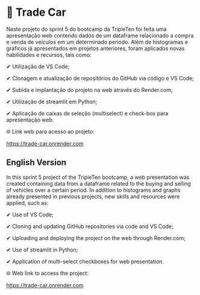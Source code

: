 # 🚗 Trade Car

Neste projeto do sprint 5 do bootcamp da TripleTen foi feita uma apresentação web contendo dados de um dataframe relacionado a compra e venda de veículos em um determinado perìodo. Além de histogramas e gráficos já apresentados em projetos anteriores, foram aplicados novas habilidades e recursos, tais como:

✔ Utilização de VS Code;

✔ Clonagem e atualização de repositórios do GitHub via código e VS Code;

✔ Subida e implantação do projeto na web através do Render.com;

✔ Utilização de streamlit em Python;

✔ Aplicação de caixas de seleção (multiselect) e check-box para apresentação web.



🌐 Link web para acesso ao projeto:

https://trade-car.onrender.com


## English Version


In this sprint 5 project of the TripleTen bootcamp, a web presentation was created containing data from a dataframe related to the buying and selling of vehicles over a certain period. In addition to histograms and graphs already presented in previous projects, new skills and resources were applied, such as:


✔ Use of VS Code;

✔ Cloning and updating GitHub repositories via code and VS Code;

✔ Uploading and deploying the project on the web through Render.com;

✔ Use of streamlit in Python;

✔ Application of multi-select checkboxes for web presentation.



🌐 Web link to access the project:

https://trade-car.onrender.com
